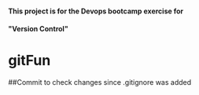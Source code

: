#### This project is for the Devops bootcamp exercise for 
#### "Version Control" 
# gitFun

##Commit to check changes since .gitignore was added
